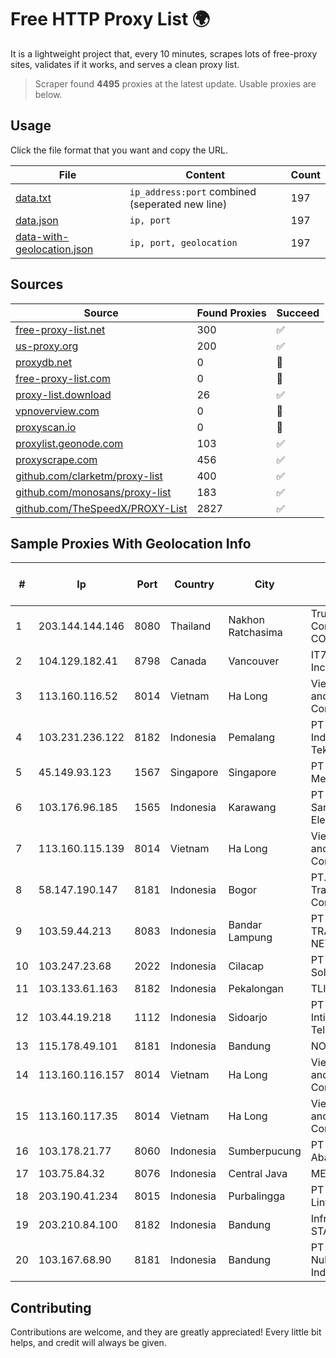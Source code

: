 
# Free HTTP Proxy List 🌍

It is a lightweight project that, every 10 minutes, scrapes lots of free-proxy sites, validates if it works, and serves a clean proxy list.


> Scraper found **4495** proxies at the latest update. Usable proxies are below.

## Usage

Click the file format that you want and copy the URL.


|File|Content|Count|
|----|-------|-----|
|[data.txt](https://raw.githubusercontent.com/themiralay/Proxy-List-World/master/data.txt)|`ip_address:port` combined (seperated new line)|197|
|[data.json](https://raw.githubusercontent.com/themiralay/Proxy-List-World/master/data.json)|`ip, port`|197|
|[data-with-geolocation.json](https://raw.githubusercontent.com/themiralay/Proxy-List-World/master/data-with-geolocation.json)|`ip, port, geolocation`|197|

## Sources

|Source|Found Proxies|Succeed|
|------|-------------|-------|
|[free-proxy-list.net](https://free-proxy-list.net)|300|✅|
|[us-proxy.org](https://www.us-proxy.org)|200|✅|
|[proxydb.net](http://proxydb.net)|0|🚫|
|[free-proxy-list.com](https://free-proxy-list.com/?page=&port=&type%5B%5D=http&type%5B%5D=https&up_time=0&search=Search)|0|🚫|
|[proxy-list.download](https://www.proxy-list.download/HTTP)|26|✅|
|[vpnoverview.com](https://vpnoverview.com/privacy/anonymous-browsing/free-proxy-servers)|0|🚫|
|[proxyscan.io](https://www.proxyscan.io)|0|🚫|
|[proxylist.geonode.com](https://proxylist.geonode.com/api/proxy-list?limit=300&page=1&sort_by=lastChecked&sort_type=desc&protocols=http,https)|103|✅|
|[proxyscrape.com](https://api.proxyscrape.com/v2/?request=displayproxies&protocol=http&timeout=10000&country=all&ssl=all&anonymity=all)|456|✅|
|[github.com/clarketm/proxy-list](https://raw.githubusercontent.com/clarketm/proxy-list/master/proxy-list-raw.txt)|400|✅|
|[github.com/monosans/proxy-list](https://raw.githubusercontent.com/monosans/proxy-list/main/proxies/http.txt)|183|✅|
|[github.com/TheSpeedX/PROXY-List](https://raw.githubusercontent.com/TheSpeedX/PROXY-List/master/http.txt)|2827|✅|


## Sample Proxies With Geolocation Info

|#|Ip|Port|Country|City|Internet Service Provider|
|-|--|----|-------|----|-------------------------|
|1|203.144.144.146|8080|Thailand|Nakhon Ratchasima|True Internet Corporation CO. Ltd.|
|2|104.129.182.41|8798|Canada|Vancouver|IT7 Networks Inc|
|3|113.160.116.52|8014|Vietnam|Ha Long|VietNam Post and Telecom Corporation|
|4|103.231.236.122|8182|Indonesia|Pemalang|PT Level Indodata Teknologi|
|5|45.149.93.123|1567|Singapore|Singapore|PT Perwira Media Solusi|
|6|103.176.96.185|1565|Indonesia|Karawang|PT Global Sarana Elektronika|
|7|113.160.115.139|8014|Vietnam|Ha Long|VietNam Post and Telecom Corporation|
|8|58.147.190.147|8181|Indonesia|Bogor|PT. Transhybrid Communication|
|9|103.59.44.213|8083|Indonesia|Bandar Lampung|PT INDONESIA TRANS NETWORK|
|10|103.247.23.68|2022|Indonesia|Cilacap|PT wifian Solution|
|11|103.133.61.163|8182|Indonesia|Pekalongan|TLINK|
|12|103.44.19.218|1112|Indonesia|Sidoarjo|PT Sarana Intimedia Telematika|
|13|115.178.49.101|8181|Indonesia|Bandung|NOC SIMAYA|
|14|113.160.116.157|8014|Vietnam|Ha Long|VietNam Post and Telecom Corporation|
|15|113.160.117.35|8014|Vietnam|Ha Long|VietNam Post and Telecom Corporation|
|16|103.178.21.77|8060|Indonesia|Sumberpucung|PT Trisna Mega Abadi|
|17|103.75.84.32|8076|Indonesia|Central Java|MEGADATA|
|18|203.190.41.234|8015|Indonesia|Purbalingga|PT Jaring Lintas Utara|
|19|203.210.84.100|8182|Indonesia|Bandung|Infrastruktur STARNET|
|20|103.167.68.90|8181|Indonesia|Bandung|PT Kataji Nukami Indonesia|



## Contributing

Contributions are welcome, and they are greatly appreciated! Every
little bit helps, and credit will always be given.

